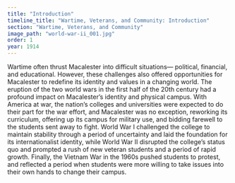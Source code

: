 ```yaml
---
title: "Introduction"
timeline_title: "Wartime, Veterans, and Community: Introduction"
section: "Wartime, Veterans, and Community"
image_path: "world-war-ii_001.jpg"
order: 1
year: 1914
---
```



Wartime often thrust Macalester into difficult situations— political, financial, and educational. However, these challenges also offered opportunities for Macalester to redefine its identity and values in a changing world. The eruption of the two world wars in the first half of the 20th century had a profound impact on Macalester’s identity and physical campus. With America at war, the nation’s colleges and universities were expected to do their part for the war effort, and Macalester was no exception, reworking its curriculum, offering up its campus for military use, and bidding farewell to the students sent away to fight. World War I challenged the college to maintain stability through a period of uncertainty and laid the foundation for its internationalist identity, while World War II disrupted the college’s status quo and prompted a rush of new veteran students and a period of rapid growth. Finally, the Vietnam War in the 1960s pushed students to protest, and reflected a period when students were more willing to take issues into their own hands to change their campus.
